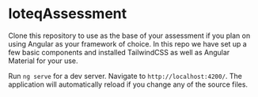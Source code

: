 # IoteqAssessment

Clone this repository to use as the base of your assessment if you plan on using Angular as your framework of choice. In this repo we have set up a few basic components and installed TailwindCSS as well as Angular Material for your use.

Run `ng serve` for a dev server. Navigate to `http://localhost:4200/`. The application will automatically reload if you change any of the source files.


